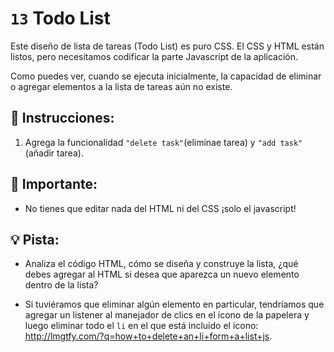 # `13` Todo List

Este diseño de lista de tareas (Todo List) es puro CSS. El CSS y HTML están listos, pero necesitamos codificar la parte Javascript de la aplicación. 

Como puedes ver, cuando se ejecuta inicialmente, la capacidad de eliminar o agregar elementos a la lista de tareas aún no existe.

## 📝 Instrucciones:

1. Agrega la funcionalidad `"delete task"`(eliminae tarea) y `"add task"`(añadir tarea). 

## 🔎 Importante:

+ No tienes que editar nada del HTML ni del CSS ¡solo el javascript!

## 💡 Pista:

+ Analiza el código HTML, cómo se diseña y construye la lista, ¿qué debes agregar al HTML si desea que aparezca un nuevo elemento dentro de la lista?

+ Si tuviéramos que eliminar algún elemento en particular, tendríamos que agregar un listener al manejador de clics en el ícono de la papelera y luego eliminar todo el `li` en el que está incluido el ícono: http://lmgtfy.com/?q=how+to+delete+an+li+form+a+list+js.